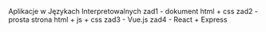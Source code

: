 Aplikacje w Językach Interpretowalnych
zad1 - dokument html + css
zad2 - prosta strona html + js + css
zad3 - Vue.js
zad4 - React + Express 

